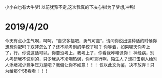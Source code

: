 小小白也有大牛梦!
以前犹豫不定,这次我真的下决心啦!为了梦想,冲鸭!


# 2019/4/20
今天有点小生气啊，呵呵，“自求多福吧，勇气可嘉”，请问你说出这种话的时候你想想你配吗？双非怎么了？还不能考别的学校了呗？
你等着，如果哪天你考上了，行，你说这话可以。你要没考上，我考上了，你看我咋嘲讽你！
神经病，别人考研我不说别的，只少我从不冷嘲热讽，你可真行啊，陌生人？想打击别人给别人添堵减少竞争压力是吧？我偏让你不如意！！！
仅以此文为鉴，决不放弃！只为给那个SB看看！！！
